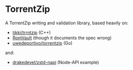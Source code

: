 # TorrentZip

A TorrentZip writing and validation library, based heavily on:

- [tikki/trrntzip](https://github.com/tikki/trrntzip) (C++)
- [RomVault](https://wiki.romvault.com/doku.php?id=torrentzip) (though it documents the spec wrong)
- [uwedeportivo/torrentzip](https://github.com/uwedeportivo/torrentzip) (Go)

and:

- [drakedevel/zstd-napi](https://github.com/drakedevel/zstd-napi) (Node-API example)

